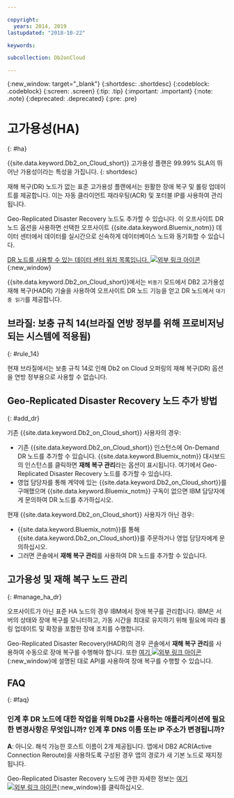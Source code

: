 ```yaml
---

copyright:
  years: 2014, 2019
lastupdated: "2018-10-22"

keywords: 

subcollection: Db2onCloud

---
```


<!-- Attribute definitions --> 
{:new_window: target="_blank"}
{:shortdesc: .shortdesc}
{:codeblock: .codeblock}
{:screen: .screen}
{:tip: .tip}
{:important: .important}
{:note: .note}
{:deprecated: .deprecated}
{:pre: .pre}

# 고가용성(HA)
{: #ha}

{{site.data.keyword.Db2_on_Cloud_short}} 고가용성 플랜은 99.99% SLA의 뛰어난 가용성이라는 특성을 가집니다. 
{: shortdesc}

재해 복구(DR) 노드가 없는 표준 고가용성 플랜에서는 원활한 장애 복구 및 롤링 업데이트를 제공합니다. 이는 자동 클라이언트 재라우팅(ACR) 및 포터블 IP를 사용하여 관리됩니다.

Geo-Replicated Disaster Recovery 노드도 추가할 수 있습니다. 이 오프사이트 DR 노드 옵션을 사용하면 선택한 오프사이트 {{site.data.keyword.Bluemix_notm}} 데이터 센터에서 데이터를 실시간으로 신속하게 데이터베이스 노드와 동기화할 수 있습니다. 

[DR 노드를 사용할 수 있는 데이터 센터 위치 목록입니다. ![외부 링크 아이콘](../../icons/launch-glyph.svg "외부 링크 아이콘")](https://developer.ibm.com/answers/questions/366888/what-locations-cities-or-countries-is-dashdb-avail.html){:new_window}

{{site.data.keyword.Db2_on_Cloud_short}}에서는 `비동기` 모드에서 DB2 고가용성 재해 복구(HADR) 기술을 사용하여 오프사이트 DR 노드 기능을 얻고 DR 노드에서 `대기 중 읽기`를 제공합니다.

## **브라질: 보충 규칙 14**(브라질 연방 정부를 위해 프로비저닝되는 시스템에 적용됨)
{: #rule_14}

현재 브라질에서는 보충 규칙 14로 인해 Db2 on Cloud 오퍼링의 재해 복구(DR) 옵션을 연방 정부용으로 사용할 수 없습니다.

## Geo-Replicated Disaster Recovery 노드 추가 방법
{: #add_dr}

기존 {{site.data.keyword.Db2_on_Cloud_short}} 사용자의 경우:
 * 기존 {{site.data.keyword.Db2_on_Cloud_short}} 인스턴스에 On-Demand DR 노드를 추가할 수 있습니다. {{site.data.keyword.Bluemix_notm}} 대시보드의 인스턴스를 클릭하면 **재해 복구 관리**라는 옵션이 표시됩니다. 여기에서 Geo-Replicated Disaster Recovery 노드를 추가할 수 있습니다.
 * 영업 담당자를 통해 계약에 있는 {{site.data.keyword.Db2_on_Cloud_short}}를 구매했으며 {{site.data.keyword.Bluemix_notm}} 구독이 없으면 IBM 담당자에게 문의하여 DR 노드를 추가하십시오.

현재 {{site.data.keyword.Db2_on_Cloud_short}} 사용자가 아닌 경우:
 * {{site.data.keyword.Bluemix_notm}}를 통해 {{site.data.keyword.Db2_on_Cloud_short}}를 주문하거나 영업 담당자에게 문의하십시오.
 * 그러면 콘솔에서 **재해 복구 관리**를 사용하여 DR 노드를 추가할 수 있습니다.
<!--- Through the web console, you can also add a disaster recovery (DR) node located in a datacenter of your choice. -->

## 고가용성 및 재해 복구 노드 관리
{: #manage_ha_dr}

오프사이트가 아닌 표준 HA 노드의 경우 IBM에서 장애 복구를 관리합니다. IBM은 서버의 상태와 장애 복구를 모니터하고, 가동 시간을 최대로 유지하기 위해 필요에 따라 롤링 업데이트 및 확장을 포함한 장애 조치를 수행합니다.

Geo-Replicated Disaster Recovery(HADR)의 경우 콘솔에서 **재해 복구 관리**를 사용하여 수동으로 장애 복구를 수행해야 합니다. 또한 [여기 ![외부 링크 아이콘](../../icons/launch-glyph.svg "외부 링크 아이콘")](https://developer.ibm.com/answers/questions/457901/where-can-i-find-api-documentation-for-db2-on-clou.html){:new_window}에 설명된 대로 API를 사용하여 장애 복구를 수행할 수 있습니다.

## FAQ
{: #faq}

### 인계 후 DR 노드에 대한 작업을 위해 Db2를 사용하는 애플리케이션에 필요한 변경사항은 무엇입니까? 인계 후 DNS 이름 또는 IP 주소가 변경됩니까?

**A**: 아니오. 해석 가능한 호스트 이름이 2개 제공됩니다. 앱에서 DB2 ACR(Active Connection Reroute)을 사용하도록 구성된 경우 앱의 경로가 새 기본 노드로 재지정됩니다.

Geo-Replicated Disaster Recovery 노드에 관한 자세한 정보는 [여기 ![외부 링크 아이콘](../../icons/launch-glyph.svg "외부 링크 아이콘")](https://developer.ibm.com/answers/questions/458385/frequently-asked-questions-for-db2-on-cloud-hadr-g.html){:new_window}를 클릭하십시오.
